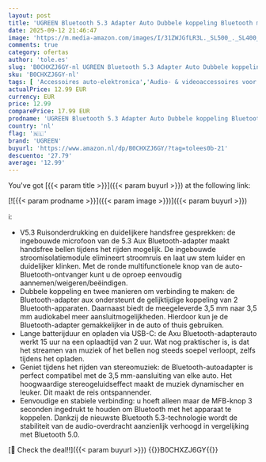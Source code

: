 ```yaml
---
layout: post
title: 'UGREEN Bluetooth 5.3 Adapter Auto Dubbele koppeling Bluetooth met 3.5 mm AUX Aansluiting en Ingebouwde Microfoon Handsfree Bellen voor Auto Luidspreker  Space Gray '
date: 2025-09-12 21:46:47
image: 'https://m.media-amazon.com/images/I/31ZWJGfLR3L._SL500_._SL400_.jpg'
comments: true
category: ofertas
author: 'tole.es'
slug: 'B0CHXZJ6GY-nl UGREEN Bluetooth 5.3 Adapter Auto Dubbele koppeling...'
sku: 'B0CHXZJ6GY-nl'
tags: [ 'Accessoires auto-elektronica','Audio- & videoaccessoires voor auto','Auto- & voertuigelektronica','Bluetooth-sets auto','Elektronica','ugreen','🇳🇱', ]
actualPrice: 12.99 EUR
currency: EUR
price: 12.99
comparePrice: 17.99 EUR
prodname: 'UGREEN Bluetooth 5.3 Adapter Auto Dubbele koppeling Bluetooth met 3.5 mm AUX Aansluiting en Ingebouwde Microfoon Handsfree Bellen voor Auto Luidspreker  Space Gray '
country: 'nl'
flag: '🇳🇱'
brand: 'UGREEN'
buyurl: 'https://www.amazon.nl/dp/B0CHXZJ6GY/?tag=tolees0b-21'
descuento: '27.79'
average: '12.99'
---
```


You've got [{{< param title >}}]({{< param buyurl >}}) at the following link:

[![{{< param prodname >}}]({{< param image >}})]({{< param buyurl >}})

ℹ️:

- V5.3 Ruisonderdrukking en duidelijkere handsfree gesprekken: de ingebouwde microfoon van de 5.3 Aux Bluetooth-adapter maakt handsfree bellen tijdens het rijden mogelijk. De ingebouwde stroomisolatiemodule elimineert stroomruis en laat uw stem luider en duidelijker klinken. Met de ronde multifunctionele knop van de auto-Bluetooth-ontvanger kunt u de oproep eenvoudig aannemen/weigeren/beëindigen.
- Dubbele koppeling en twee manieren om verbinding te maken: de Bluetooth-adapter aux ondersteunt de gelijktijdige koppeling van 2 Bluetooth-apparaten. Daarnaast biedt de meegeleverde 3,5 mm naar 3,5 mm audiokabel meer aansluitmogelijkheden. Hierdoor kun je de Bluetooth-adapter gemakkelijker in de auto of thuis gebruiken.
- Lange batterijduur en opladen via USB-C: de Axu Bluetooth-adapterauto werkt 15 uur na een oplaadtijd van 2 uur. Wat nog praktischer is, is dat het streamen van muziek of het bellen nog steeds soepel verloopt, zelfs tijdens het opladen.
- Geniet tijdens het rijden van stereomuziek: de Bluetooth-autoadapter is perfect compatibel met de 3,5 mm-aansluiting van elke auto. Het hoogwaardige stereogeluidseffect maakt de muziek dynamischer en leuker. Dit maakt de reis ontspannender.
- Eenvoudige en stabiele verbinding: u hoeft alleen maar de MFB-knop 3 seconden ingedrukt te houden om Bluetooth met het apparaat te koppelen. Dankzij de nieuwste Bluetooth 5.3-technologie wordt de stabiliteit van de audio-overdracht aanzienlijk verhoogd in vergelijking met Bluetooth 5.0.

[🛒 Check the deal!!]({{< param buyurl >}})
{{<world>}}B0CHXZJ6GY{{</world>}}
